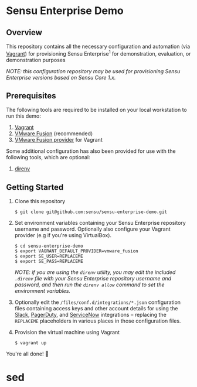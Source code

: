 # Sensu Enterprise Demo

## Overview

This repository contains all the necessary configuration and automation (via
[Vagrant][vagrant]) for provisioning Sensu Enterprise<sup>1</sup> for
demonstration, evaluation, or demonstration purposes

_NOTE: this configuration repository may be used for provisioning Sensu
Enterprise versions based on Sensu Core 1.x._

## Prerequisites

The following tools are required to be installed on your local workstation to
run this demo:

1. [Vagrant][vagrant]
2. [VMware Fusion][vmware-fusion] (recommended)
3. [VMware Fusion provider][vagrant-vmware] for Vagrant

Some additional configuration has also been provided for use with the following
tools, which are optional:

1. [direnv][direnv]

## Getting Started

1. Clone this repository

   ```
   $ git clone git@github.com:sensu/sensu-enterprise-demo.git
   ```

2. Set environment variables containing your Sensu Enterprise repository
   username and password. Optionally also configure your Vagrant provider (e.g
   if you're using VirtualBox).

   ```
   $ cd sensu-enterprise-demo
   $ export VAGRANT_DEFAULT_PROVIDER=vmware_fusion
   $ export SE_USER=REPLACEME
   $ export SE_PASS=REPLACEME
   ```

   _NOTE: if you are using the `direnv` utility, you may edit the included
   `.direnv` file with your Sensu Enterprise repository username and password,
   and then run the `direnv allow` command to set the environment variables._

3. Optionally edit the `/files/conf.d/integrations/*.json` configuration files
   containing access keys and other account details for using the
   [Slack][slack], [PagerDuty][pagerduty], and [ServiceNow][servicenow]
   integrations – replacing the `REPLACEME` placeholders in various places in
   those configuration files.

4. Provision the virtual machine using Vagrant

   ```
   $ vagrant up
   ```

You're all done! 🎉


[vagrant]: https://www.vagrantup.com/
[vmware-fusion]: https://www.vmware.com/products/fusion.html
[vagrant-vmware]: https://www.vagrantup.com/vmware/index.html
[direnv]: https://direnv.net/
[slack]: https://docs.sensu.io/sensu-enterprise/latest/integrations/slack/
[pagerduty]: https://docs.sensu.io/sensu-enterprise/latest/integrations/pagerduty/
[servicenow]: https://docs.sensu.io/sensu-enterprise/latest/integrations/servicenow/
# sed
